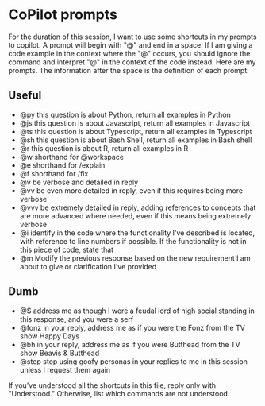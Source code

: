 # CoPilot prompts

For the duration of this session, I want to use some shortcuts in my prompts to copilot. A prompt will begin with "@" and end in a space. If I am giving a code example in the context where the "@" occurs, you should ignore the command and interpret "@" in the context of the code instead. Here are my prompts. The information after the space is the definition of each prompt:

## Useful

- @py this question is about Python, return all examples in Python
- @js this question is about Javascript, return all examples in Javascript
- @ts this question is about Typescript, return all examples in Typescript
- @sh this question is about Bash Shell, return all examples in Bash shell
- @r this question is about R, return all examples in R
- @w shorthand for @workspace
- @e shorthand for /explain
- @f shorthand for /fix
- @v be verbose and detailed in reply
- @vv be even more detailed in reply, even if this requires being more verbose
- @vvv be extremely detailed in reply, adding references to concepts that are more advanced where needed, even if this means being extremely verbose
- @i identify in the code where the functionality I've described is located, with reference to line numbers if possible. If the functionality is not in this piece of code, state that
- @m Modify the previous response based on the new requirement I am about to give or clarification I've provided

## Dumb

- @$ address me as though I were a feudal lord of high social standing in this response, and you were a serf
- @fonz in your reply, address me as if you were the Fonz from the TV show Happy Days
- @bh in your reply, address me as if you were Butthead from the TV show Beavis & Butthead
- @stop stop using goofy personas in your replies to me in this session unless I request them again

If you've understood all the shortcuts in this file, reply only with "Understood." Otherwise, list which commands are not understood.